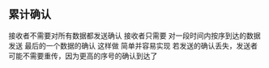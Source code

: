 ##  累计确认
接收者不需要对所有数据都发送确认
接收者只需要 对一段时间内按序到达的数据 发送 最后的一个数据的确认
这样做 简单并容易实现
若发送的确认丢失，发送者可能不需要重传，因为更高的序号的确认到达了
